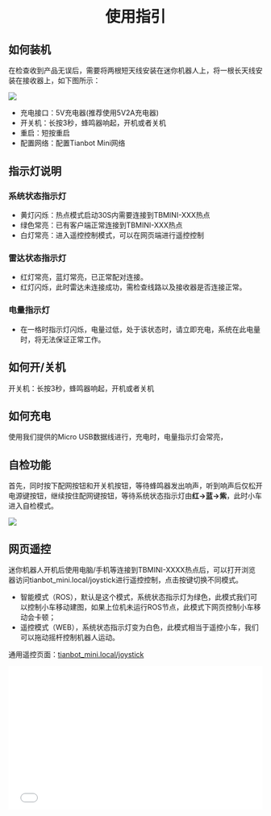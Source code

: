 <p style="font-size:30px ; font-weight:bolder; text-align:center">使用指引</p>

## 如何装机

在检查收到产品无误后，需要将两根短天线安装在迷你机器人上，将一根长天线安装在接收器上，如下图所示：

![](https://img.kancloud.cn/44/93/4493f767fd25dfc28fc2b4c05d7cada2_6290x3098.png)

- 充电接口：5V充电器(推荐使用5V2A充电器)
- 开关机：长按3秒，蜂鸣器响起，开机或者关机
- 重启：短按重启
- 配置网络：配置Tianbot Mini网络

## 指示灯说明

### 系统状态指示灯

- 黄灯闪烁：热点模式启动30S内需要连接到TBMINI-XXX热点
- 绿色常亮：已有客户端正常连接到TBMINI-XXX热点
- 白灯常亮：进入遥控控制模式，可以在网页端进行遥控控制

### 雷达状态指示灯

- 红灯常亮，蓝灯常亮，已正常配对连接。
- 红灯闪烁，此时雷达未连接成功，需检查线路以及接收器是否连接正常。

### 电量指示灯

- 在一格时指示灯闪烁，电量过低，处于该状态时，请立即充电，系统在此电量时，将无法保证正常工作。

## 如何开/关机

开关机：长按3秒，蜂鸣器响起，开机或者关机

## 如何充电

使用我们提供的Micro USB数据线进行，充电时，电量指示灯会常亮，

## 自检功能

首先，同时按下配网按钮和开关机按钮，等待蜂鸣器发出响声，听到响声后仅松开电源键按钮，继续按住配网键按钮，等待系统状态指示灯由**红->蓝->紫**，此时小车进入自检模式。

![](https://img.kancloud.cn/44/93/4493f767fd25dfc28fc2b4c05d7cada2_6290x3098.png)

## 网页遥控

迷你机器人开机后使用电脑/手机等连接到TBMINI-XXXX热点后，可以打开浏览器访问tianbot_mini.local/joystick进行遥控控制，点击按键切换不同模式。

- 智能模式（ROS），默认是这个模式，系统状态指示灯为绿色，此模式我们可以控制小车移动建图，如果上位机未运行ROS节点，此模式下网页控制小车移动会卡顿；
- 遥控模式（WEB），系统状态指示灯变为白色，此模式相当于遥控小车，我们可以拖动摇杆控制机器人运动。

通用遥控页面：[tianbot_mini.local/joystick](http://tianbot_mini.local/joystick)

<div style="position: relative; padding-bottom: 56.25%; height: 0;">
  <iframe src="//player.bilibili.com/player.html?aid=854021938&bvid=BV1HL4y1F7wD&cid=721821511&p=1&autoplay=0" frameborder="no" scrolling="no" 
    style="position: absolute; top: 0; left: 0; width: 100%; height: 100%;"></iframe>
</div>
